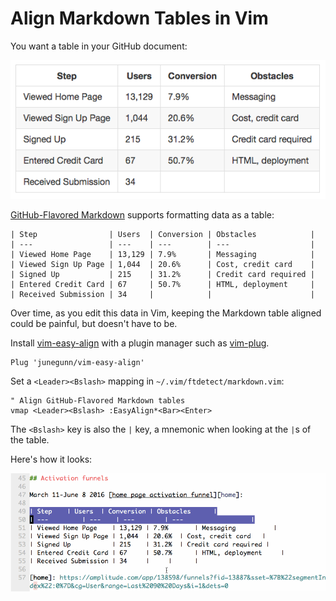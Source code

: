 # Align Markdown Tables in Vim

You want a table in your GitHub document:

![Activation funnel](images/github-markdown-table.png)

[GitHub-Flavored Markdown][gh] supports formatting data as a table:

[gh]: https://help.github.com/articles/organizing-information-with-tables/

```
| Step                | Users  | Conversion | Obstacles            |
| ---                 | ---    | ---        | ---                  |
| Viewed Home Page    | 13,129 | 7.9%       | Messaging            |
| Viewed Sign Up Page | 1,044  | 20.6%      | Cost, credit card    |
| Signed Up           | 215    | 31.2%      | Credit card required |
| Entered Credit Card | 67     | 50.7%      | HTML, deployment     |
| Received Submission | 34     |            |                      |
```

Over time, as you edit this data in Vim,
keeping the Markdown table aligned could be painful,
but doesn't have to be.

Install [vim-easy-align] with a plugin manager such as [vim-plug].

[vim-easy-align]: https://github.com/junegunn/vim-easy-align
[vim-plug]: https://github.com/junegunn/vim-plug

```vim
Plug 'junegunn/vim-easy-align'
```

Set a `<Leader><Bslash>` mapping in `~/.vim/ftdetect/markdown.vim`:

```vim
" Align GitHub-Flavored Markdown tables
vmap <Leader><Bslash> :EasyAlign*<Bar><Enter>
```

The `<Bslash>` key is also the `|` key,
a mnemonic when looking at the `|`s of the table.

Here's how it looks:

![Visual select, leader, backslash](images/align-markdown-table-in-vim.gif)
